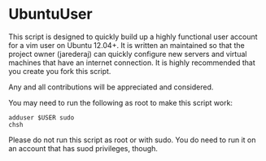 UbuntuUser
==========

This script is designed to quickly build up a highly functional user account for a vim 
user on Ubuntu 12.04+. It is written an maintained so that the project owner 
(jarederaj) can quickly configure new servers and virtual machines that have an 
internet connection. It is highly recommended that you create you fork this script. 

Any and all contributions will be appreciated and considered.

You may need to run the following as root to make this script work:

    adduser $USER sudo
    chsh

Please do not run this script as root or with sudo.  You do need to run it on 
an account that has suod privileges, though.

